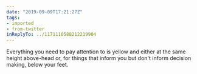 ```yaml
---
date: "2019-09-09T17:21:27Z"
tags:
- imported
- from-twitter
inReplyTo: ../1171110588212219904
---
```

Everything you need to pay attention to is yellow and either at the same height above-head or, for things that inform you but don't inform decision making, below your feet.
